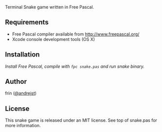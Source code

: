 Terminal Snake game written in Free Pascal.

## Requirements

- Free Pascal compiler available from http://www.freepascal.org/
- Xcode console development tools (OS X)

## Installation

_Install Free Pascal, compile with `fpc snake.pas` and run snake binary._

## Author

frin ([@andrejst](https://twitter.com/andrejst))

## License

This snake game is released under an MIT license. See top of snake.pas for more information.
